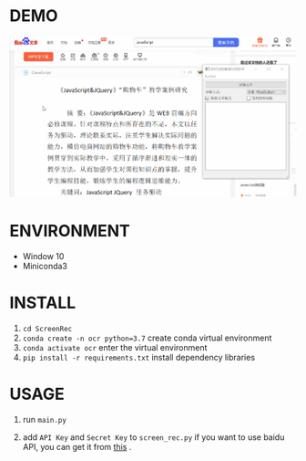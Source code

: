 # DEMO

![demo](./img/demo.gif)

# ENVIRONMENT

- Window 10
- Miniconda3

# INSTALL

1. `cd ScreenRec` 
2. `conda create -n ocr python=3.7`  create conda virtual environment
3. `conda activate ocr` enter the virtual environment
4. `pip install -r requirements.txt` install dependency libraries

# USAGE

1. run `main.py`

2. add `API Key` and `Secret Key` to `screen_rec.py` if you want to use baidu API, you can get it from [this](https://cloud.baidu.com/product/ocr_general) .



